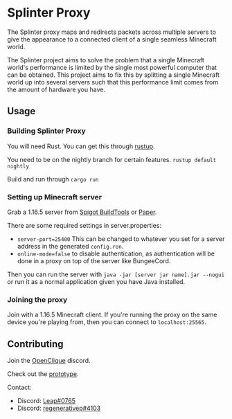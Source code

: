 # Splinter Proxy

The Splinter proxy maps and redirects packets across multiple servers to give the appearance to a connected client of a single seamless Minecraft world.

The Splinter project aims to solve the problem that a single Minecraft world's performance is limited by the single most powerful computer that can be obtained. This project aims to fix this by splitting a single Minecraft world up into several servers such that this performance limit comes from the amount of hardware you have.

## Usage

### Building Splinter Proxy

You will need Rust. You can get this through [rustup](https://rustup.rs).

You need to be on the nightly branch for certain features. `rustup default nightly`

Build and run through `cargo run`

### Setting up Minecraft server

Grab a 1.16.5 server from [Spigot BuildTools](https://www.spigotmc.org/wiki/buildtools) or [Paper](https://papermc.io/downloads).

There are some required settings in server.properties:

- `server-port=25400` This can be changed to whatever you set for a server address in the generated `config.ron`.
- `online-mode=false` to disable authentication, as authentication will be done in a proxy on top of the server like BungeeCord.
 
Then you can run the server with `java -jar [server jar name].jar --nogui` or run it as a normal application given you have Java installed.

### Joining the proxy

Join with a 1.16.5 Minecraft client. If you're running the proxy on the same device you're playing from, then you can connect to `localhost:25565`.

## Contributing

Join the [OpenClique](https://discord.gg/F93NMyBHda) discord.

Check out the [prototype](https://github.com/OpenCliqueCraft/splinter-prototype).

Contact:

- Discord: [Leap#0765](https://gardna.net/discord)
- Discord: [regenerativep#4103](https://discord.com/users/198652932802084864)

